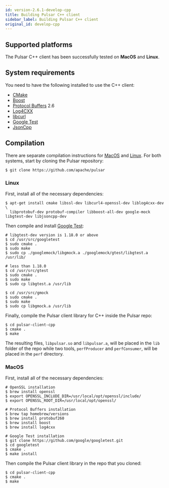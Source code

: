 ```yaml
---
id: version-2.6.1-develop-cpp
title: Building Pulsar C++ client
sidebar_label: Building Pulsar C++ client
original_id: develop-cpp
---
```


## Supported platforms

The Pulsar C++ client has been successfully tested on **MacOS** and **Linux**.

## System requirements

You need to have the following installed to use the C++ client:

* [CMake](https://cmake.org/)
* [Boost](http://www.boost.org/)
* [Protocol Buffers](https://developers.google.com/protocol-buffers/) 2.6
* [Log4CXX](https://logging.apache.org/log4cxx)
* [libcurl](https://curl.haxx.se/libcurl/)
* [Google Test](https://github.com/google/googletest)
* [JsonCpp](https://github.com/open-source-parsers/jsoncpp)

## Compilation

There are separate compilation instructions for [MacOS](#macos) and [Linux](#linux). For both systems, start by cloning the Pulsar repository:

```shell
$ git clone https://github.com/apache/pulsar
```

### Linux

First, install all of the necessary dependencies:

```shell
$ apt-get install cmake libssl-dev libcurl4-openssl-dev liblog4cxx-dev \
  libprotobuf-dev protobuf-compiler libboost-all-dev google-mock libgtest-dev libjsoncpp-dev
```

Then compile and install [Google Test](https://github.com/google/googletest):

```shell
# libgtest-dev version is 1.18.0 or above
$ cd /usr/src/googletest
$ sudo cmake .
$ sudo make
$ sudo cp ./googlemock/libgmock.a ./googlemock/gtest/libgtest.a /usr/lib/

# less than 1.18.0
$ cd /usr/src/gtest
$ sudo cmake .
$ sudo make
$ sudo cp libgtest.a /usr/lib

$ cd /usr/src/gmock
$ sudo cmake .
$ sudo make
$ sudo cp libgmock.a /usr/lib
```

Finally, compile the Pulsar client library for C++ inside the Pulsar repo:

```shell
$ cd pulsar-client-cpp
$ cmake .
$ make
```

The resulting files, `libpulsar.so` and `libpulsar.a`, will be placed in the `lib` folder of the repo while two tools, `perfProducer` and `perfConsumer`, will be placed in the `perf` directory.

### MacOS

First, install all of the necessary dependencies:

```shell
# OpenSSL installation
$ brew install openssl
$ export OPENSSL_INCLUDE_DIR=/usr/local/opt/openssl/include/
$ export OPENSSL_ROOT_DIR=/usr/local/opt/openssl/

# Protocol Buffers installation
$ brew tap homebrew/versions
$ brew install protobuf260
$ brew install boost
$ brew install log4cxx

# Google Test installation
$ git clone https://github.com/google/googletest.git
$ cd googletest
$ cmake .
$ make install
```

Then compile the Pulsar client library in the repo that you cloned:

```shell
$ cd pulsar-client-cpp
$ cmake .
$ make
```
